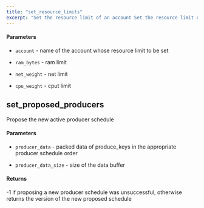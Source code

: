 ```yaml
---
title: "set_resource_limits"
excerpt: "Set the resource limit of an account Set the resource limit of an account."
---
```

#### Parameters
* `account` - name of the account whose resource limit to be set 

* `ram_bytes` - ram limit 

* `net_weight` - net limit 

* `cpu_weight` - cput limit

## set_proposed_producers 

Propose the new active producer schedule 
#### Parameters
* `producer_data` - packed data of produce_keys in the appropriate producer schedule order 

* `producer_data_size` - size of the data buffer

#### Returns
-1 if proposing a new producer schedule was unsuccessful, otherwise returns the version of the new proposed schedule